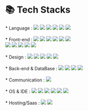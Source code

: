 # 📚 Tech Stacks

<div align=left> 
    * Language : <img src="https://img.shields.io/badge/c-%2300599C.svg?style=for-the-badge&logo=c&logoColor=white"> <img src="https://img.shields.io/badge/java-007396?style=for-the-badge&logo=java&logoColor=white"> <img src="https://img.shields.io/badge/javascript-%23323330.svg?style=for-the-badge&logo=javascript&logoColor=%23F7DF1E"> <img src="https://img.shields.io/badge/typescript-%23007ACC.svg?style=for-the-badge&logo=typescript&logoColor=white"> <img src="https://img.shields.io/badge/html5-E34F26?style=for-the-badge&logo=html5&logoColor=white"> <img src="https://img.shields.io/badge/python-3670A0?style=for-the-badge&logo=python&logoColor=ffdd54"> 
    <br><br>
    * Front-end : <img src="https://img.shields.io/badge/vue.js-4FC08D?style=for-the-badge&logo=vue.js&logoColor=white"> <img src="https://img.shields.io/badge/node.js-339933?style=for-the-badge&logo=Node.js&logoColor=white"> <img src="https://img.shields.io/badge/Nuxt-002E3B?style=for-the-badge&logo=nuxtdotjs&logoColor=#00DC82"> <img src="https://img.shields.io/badge/vite-%23646CFF.svg?style=for-the-badge&logo=vite&logoColor=white"> <img src="https://img.shields.io/badge/bootstrap-%23563D7C.svg?style=for-the-badge&logo=bootstrap&logoColor=white"> <img src="https://img.shields.io/badge/Quasar-16B7FB?style=for-the-badge&logo=quasar&logoColor=black"> <br> <img src="https://img.shields.io/badge/tailwindcss-%2338B2AC.svg?style=for-the-badge&logo=tailwind-css&logoColor=white"> <img src="https://img.shields.io/badge/fontawesome-339AF0?style=for-the-badge&logo=fontawesome&logoColor=white"> <img src="https://img.shields.io/badge/react-%2320232a.svg?style=for-the-badge&logo=react&logoColor=%2361DAFB"> <img src="https://img.shields.io/badge/Prefect-%23ffffff.svg?style=for-the-badge&logo=prefect&logoColor=white"> <img src="https://img.shields.io/badge/SolidJS-2c4f7c?style=for-the-badge&logo=solid&logoColor=c8c9cb">
    <br><br>
    * Design : <img src="https://img.shields.io/badge/Adobe%20After%20Effects-9999FF.svg?style=for-the-badge&logo=Adobe%20After%20Effects&logoColor=white"> <img src="https://img.shields.io/badge/adobe%20illustrator-%23FF9A00.svg?style=for-the-badge&logo=adobe%20illustrator&logoColor=white"> <img src="https://img.shields.io/badge/Adobe%20Premiere%20Pro-9999FF.svg?style=for-the-badge&logo=Adobe%20Premiere%20Pro&logoColor=white"> <img src="https://img.shields.io/badge/figma-%23F24E1E.svg?style=for-the-badge&logo=figma&logoColor=white"> <img src="https://img.shields.io/badge/adobe%20photoshop-%2331A8FF.svg?style=for-the-badge&logo=adobe%20photoshop&logoColor=white">
    <br><br>
    * Back-end & DataBase : <img src="https://img.shields.io/badge/node.js-339933?style=for-the-badge&logo=Node.js&logoColor=white"> <img src="https://img.shields.io/badge/spring-6DB33F?style=for-the-badge&logo=spring&logoColor=white"> <img src="https://img.shields.io/badge/mariaDB-003545?style=for-the-badge&logo=mariaDB&logoColor=white"> <img src="https://img.shields.io/badge/mysql-%2300f.svg?style=for-the-badge&logo=mysql&logoColor=white">
    <br><br>
    * Communication : <img src="https://img.shields.io/badge/socket.io-010101?style=for-the-badge&logo=socket.io&logoColor=white">
    <br><br>
    * OS & IDE : <img src="https://img.shields.io/badge/Windows-0078D6?style=for-the-badge&logo=windows&logoColor=white"> <img src="https://img.shields.io/badge/Ubuntu-E95420?style=for-the-badge&logo=ubuntu&logoColor=white"> <img src="https://img.shields.io/badge/IntelliJIDEA-000000.svg?style=for-the-badge&logo=intellij-idea&logoColor=white"> <img src="https://img.shields.io/badge/Visual%20Studio%20Code-0078d7.svg?style=for-the-badge&logo=visual-studio-code&logoColor=white"> <img src="https://img.shields.io/badge/pycharm-143?style=for-the-badge&logo=pycharm&logoColor=black&color=black&labelColor=green"> <img src="https://img.shields.io/badge/Eclipse-FE7A16.svg?style=for-the-badge&logo=Eclipse&logoColor=white">
    <br><br>
    * Hosting/Saas : <img src="https://img.shields.io/badge/AWS-%23FF9900.svg?style=for-the-badge&logo=amazon-aws&logoColor=white"> <img src="https://img.shields.io/badge/netlify-%23000000.svg?style=for-the-badge&logo=netlify&logoColor=#00C7B7">
    <br><br>
</div>
